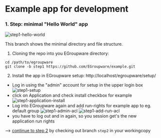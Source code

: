 # Example app for development

### 1. Step: minimal "Hello World" app

![step1-hello-world](https://user-images.githubusercontent.com/972180/68392090-4b047a80-0169-11ea-87ce-a1ef6d2f7ea5.png)

This branch shows the minimal directory and file structure.

1. Cloning the repo into you EGroupware directory:
```
cd /path/to/egroupware
git clone -b step1 https://github.com/EGroupware/example.git
```

2. Install the app in EGroupware setup: http://localhost/egroupware/setup/

* Log in using the "admin" account for setup in the upper login box
![step1-setup](https://user-images.githubusercontent.com/972180/68393526-85234b80-016c-11ea-8480-620160c3b086.png)
* click on Application and check install checkbox for example
![step1-application-install](https://user-images.githubusercontent.com/972180/68393525-85234b80-016c-11ea-9677-8c535ac03a15.png)
* Log into EGroupware again and add run-rights for example app to eg. default group
![step1-admin-acl](https://user-images.githubusercontent.com/972180/68394226-b9e3d280-016d-11ea-9dbf-e769eb499e82.png)
![step1-add-run-acl](https://user-images.githubusercontent.com/972180/68394225-b9e3d280-016d-11ea-856d-36033d6c7fd8.png)
* you have to log out and in again, so you session get's the new application run rights

--> [continue to step 2](https://github.com/EGroupware/example/tree/step1) by checking out branch ```step2``` in your workingcopy
